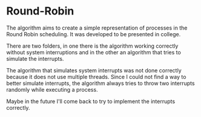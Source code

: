 # Round-Robin
The algorithm aims to create a simple representation of processes in the Round Robin scheduling. It was developed to be presented in college.

There are two folders, in one there is the algorithm working correctly without system interruptions and in the other an algorithm that tries to simulate the interrupts.

The algorithm that simulates system interrupts was not done correctly because it does not use multiple threads.
Since I could not find a way to better simulate interrupts, the algorithm always tries to throw two interrupts randomly while executing a process.

Maybe in the future I'll come back to try to implement the interrupts correctly.